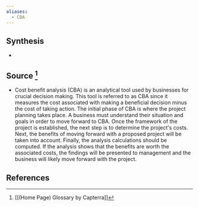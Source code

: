 ```yaml
---
aliases:
  - CBA
---
```

## Synthesis
- 
## Source [^1]
- Cost benefit analysis (CBA) is an analytical tool used by businesses for crucial decision making. This tool is referred to as CBA since it measures the cost associated with making a beneficial decision minus the cost of taking action. The initial phase of CBA is where the project planning takes place. A business must understand their situation and goals in order to move forward to CBA. Once the framework of the project is established, the next step is to determine the project's costs. Next, the benefits of moving forward with a proposed project will be taken into account. Finally, the analysis calculations should be computed. If the analysis shows that the benefits are worth the associated costs, the findings will be presented to management and the business will likely move forward with the project.
## References

[^1]: [[(Home Page) Glossary by Capterra]]